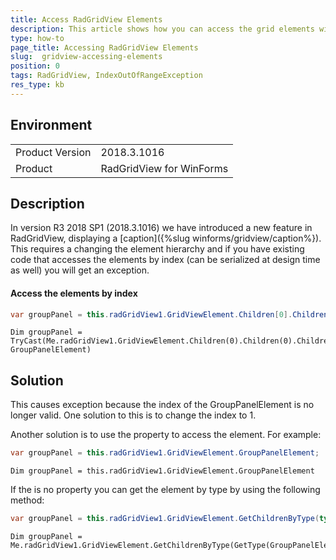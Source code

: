 ```yaml
---
title: Access RadGridView Elements
description: This article shows how you can access the grid elements without using children collection and indexes 
type: how-to
page_title: Accessing RadGridView Elements
slug:  gridview-accessing-elements
position: 0
tags: RadGridView, IndexOutOfRangeException
res_type: kb
---
```


## Environment
 
<table>
    <tr>
        <td>Product Version</td>
        <td>2018.3.1016</td>
    </tr>
    <tr>
        <td>Product</td>
        <td>RadGridView for WinForms</td>
    </tr>
</table>

## Description

In version R3 2018 SP1 (2018.3.1016) we have introduced a new feature in RadGridView, displaying a [caption]({%slug winforms/gridview/caption%}). This requires a changing the element hierarchy and if you have existing code that accesses the elements by index (can be serialized at design time as well) you will get an exception. 

#### Access the elements by index

````C#
var groupPanel = this.radGridView1.GridViewElement.Children[0].Children[0].Children[0] as GroupPanelElement;
````
````VB.NET
Dim groupPanel = TryCast(Me.radGridView1.GridViewElement.Children(0).Children(0).Children(0), GroupPanelElement)
````

## Solution

This causes exception because the index of the GroupPanelElement is no longer valid. One solution to this is to change the index to 1.

Another solution is to use the property to access the element. For example:

````C#
var groupPanel = this.radGridView1.GridViewElement.GroupPanelElement;
````
````VB.NET
Dim groupPanel = this.radGridView1.GridViewElement.GroupPanelElement
````

If the is no property you can get the element by type by using the following method:

````C#
var groupPanel = this.radGridView1.GridViewElement.GetChildrenByType(typeof(GroupPanelElement)).FirstOrDefault();
````
````VB.NET
Dim groupPanel = Me.radGridView1.GridViewElement.GetChildrenByType(GetType(GroupPanelElement)).FirstOrDefault()

````

